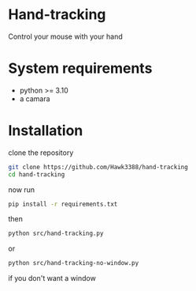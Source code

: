 # Hand-tracking
Control your mouse with your hand

# System requirements
* python >= 3.10
*  a camara

# Installation
clone the repository
```sh
git clone https://github.com/Hawk3388/hand-tracking
cd hand-tracking
```
now run
```sh
pip install -r requirements.txt
```
then 
```sh
python src/hand-tracking.py
```
or
```sh
python src/hand-tracking-no-window.py
```
if you don't want a window
